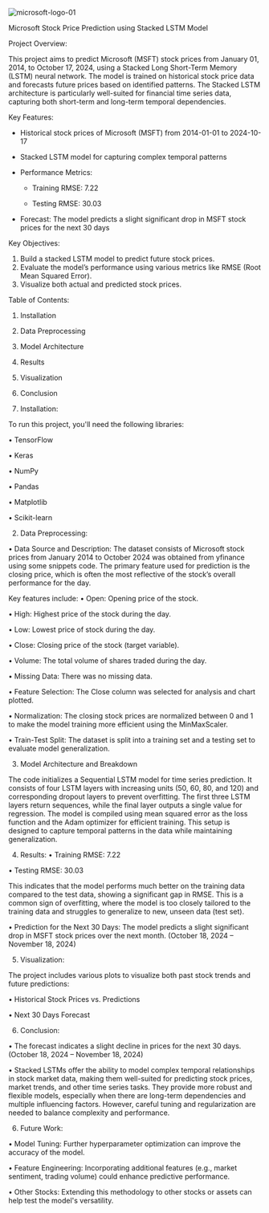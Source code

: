 ![microsoft-logo-01](https://github.com/user-attachments/assets/8c555b46-ce05-46e5-9d0f-9292c9b240f4)

Microsoft Stock Price Prediction using Stacked LSTM Model

Project Overview:

This project aims to predict Microsoft (MSFT) stock prices from January 01, 2014, to October 17, 2024, using a Stacked Long Short-Term Memory (LSTM) neural network. The model is trained on historical stock price data and forecasts future prices based on identified patterns. The Stacked LSTM architecture is particularly well-suited for financial time series data, capturing both short-term and long-term temporal dependencies.

Key Features:

- Historical stock prices of Microsoft (MSFT) from 2014-01-01 to 2024-10-17

- Stacked LSTM model for capturing complex temporal patterns

- Performance Metrics:
  
    - Training RMSE: 7.22
      
    - Testing RMSE: 30.03
    
- Forecast: The model predicts a slight significant drop in MSFT stock prices for the next 30 days

Key Objectives:

1.	Build a stacked LSTM model to predict future stock prices.
2.	Evaluate the model’s performance using various metrics like RMSE (Root Mean Squared Error).
3.	Visualize both actual and predicted stock prices.

Table of Contents:
1.	Installation
2.	Data Preprocessing
3.	Model Architecture
4.	Results
5.	Visualization
6.	Conclusion
   
1. Installation:
   
To run this project, you'll need the following libraries:

•	TensorFlow

•	Keras

•	NumPy

•	Pandas

•	Matplotlib

•	Scikit-learn

2. Data Preprocessing:

•	Data Source and Description: The dataset consists of Microsoft stock prices from January 2014 to October 2024 was obtained from yfinance using some snippets code. The primary feature used for prediction is the closing price, which is often the most reflective of the stock’s overall performance for the day.

Key features include:
•	Open: Opening price of the stock.

•	High: Highest price of the stock during the day.

•	Low: Lowest price of stock during the day.

•	Close: Closing price of the stock (target variable).

•	Volume: The total volume of shares traded during the day.

•	Missing Data: There was no missing data.

•	Feature Selection: The Close column was selected for analysis and chart plotted.

•	Normalization: The closing stock prices are normalized between 0 and 1 to make the model training more efficient using the MinMaxScaler.

•	Train-Test Split: The dataset is split into a training set and a testing set to evaluate model generalization.

3. Model Architecture and Breakdown

The code initializes a Sequential LSTM model for time series prediction. It consists of four LSTM layers with increasing units (50, 60, 80, and 120) and corresponding dropout layers to prevent overfitting. The first three LSTM layers return sequences, while the final layer outputs a single value for regression. The model is compiled using mean squared error as the loss function and the Adam optimizer for efficient training. This setup is designed to capture temporal patterns in the data while maintaining generalization.

4. Results:
•	Training RMSE: 7.22

•	Testing RMSE: 30.03

This indicates that the model performs much better on the training data compared to the test data, showing a significant gap in RMSE. This is a common sign of overfitting, where the model is too closely tailored to the training data and struggles to generalize to new, unseen data (test set).

•	Prediction for the Next 30 Days: The model predicts a slight significant drop in MSFT stock prices over the next month. (October 18, 2024 – November 18, 2024)

5. Visualization:

The project includes various plots to visualize both past stock trends and future predictions:

•	Historical Stock Prices vs. Predictions

•	Next 30 Days Forecast

6. Conclusion:
   
•	The forecast indicates a slight decline in prices for the next 30 days. (October 18, 2024 – November 18, 2024)

•	Stacked LSTMs offer the ability to model complex temporal relationships in stock market data, making them well-suited for predicting stock prices, market trends, and other time series tasks. They provide more robust and flexible models, especially when there are long-term dependencies and multiple influencing factors. However, careful tuning and regularization are needed to balance complexity and performance.

6. Future Work:

•	Model Tuning: Further hyperparameter optimization can improve the accuracy of the model.

•	Feature Engineering: Incorporating additional features (e.g., market sentiment, trading volume) could enhance predictive performance.

•	Other Stocks: Extending this methodology to other stocks or assets can help test the model's versatility.
